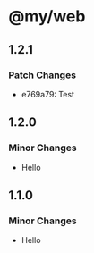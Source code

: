 # @my/web

## 1.2.1

### Patch Changes

- e769a79: Test

## 1.2.0

### Minor Changes

- Hello

## 1.1.0

### Minor Changes

- Hello

